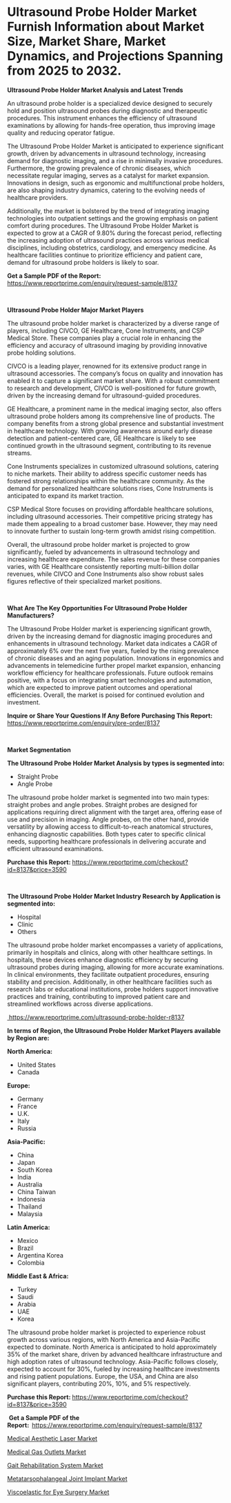 <p><h1>Ultrasound Probe Holder Market Furnish Information about Market Size, Market Share, Market Dynamics, and Projections Spanning from 2025 to 2032.</h1></p><p><strong>Ultrasound Probe Holder Market Analysis and Latest Trends</strong></p>
<p><p>An ultrasound probe holder is a specialized device designed to securely hold and position ultrasound probes during diagnostic and therapeutic procedures. This instrument enhances the efficiency of ultrasound examinations by allowing for hands-free operation, thus improving image quality and reducing operator fatigue. </p><p>The Ultrasound Probe Holder Market is anticipated to experience significant growth, driven by advancements in ultrasound technology, increasing demand for diagnostic imaging, and a rise in minimally invasive procedures. Furthermore, the growing prevalence of chronic diseases, which necessitate regular imaging, serves as a catalyst for market expansion. Innovations in design, such as ergonomic and multifunctional probe holders, are also shaping industry dynamics, catering to the evolving needs of healthcare providers. </p><p>Additionally, the market is bolstered by the trend of integrating imaging technologies into outpatient settings and the growing emphasis on patient comfort during procedures. The Ultrasound Probe Holder Market is expected to grow at a CAGR of 9.80% during the forecast period, reflecting the increasing adoption of ultrasound practices across various medical disciplines, including obstetrics, cardiology, and emergency medicine. As healthcare facilities continue to prioritize efficiency and patient care, demand for ultrasound probe holders is likely to soar.</p></p>
<p><strong>Get a Sample PDF of the Report:&nbsp;</strong> <a href="https://www.reportprime.com/enquiry/request-sample/8137?utm_campaign=84&utm_medium=2&utm_source=Github&utm_content=ia&utm_term=19032025&utm_id=ultrasound-probe-holder">https://www.reportprime.com/enquiry/request-sample/8137</a></p>
<p>&nbsp;</p>
<p><strong>Ultrasound Probe Holder Major Market Players</strong></p>
<p><p>The ultrasound probe holder market is characterized by a diverse range of players, including CIVCO, GE Healthcare, Cone Instruments, and CSP Medical Store. These companies play a crucial role in enhancing the efficiency and accuracy of ultrasound imaging by providing innovative probe holding solutions.</p><p>CIVCO is a leading player, renowned for its extensive product range in ultrasound accessories. The company’s focus on quality and innovation has enabled it to capture a significant market share. With a robust commitment to research and development, CIVCO is well-positioned for future growth, driven by the increasing demand for ultrasound-guided procedures.</p><p>GE Healthcare, a prominent name in the medical imaging sector, also offers ultrasound probe holders among its comprehensive line of products. The company benefits from a strong global presence and substantial investment in healthcare technology. With growing awareness around early disease detection and patient-centered care, GE Healthcare is likely to see continued growth in the ultrasound segment, contributing to its revenue streams.</p><p>Cone Instruments specializes in customized ultrasound solutions, catering to niche markets. Their ability to address specific customer needs has fostered strong relationships within the healthcare community. As the demand for personalized healthcare solutions rises, Cone Instruments is anticipated to expand its market traction.</p><p>CSP Medical Store focuses on providing affordable healthcare solutions, including ultrasound accessories. Their competitive pricing strategy has made them appealing to a broad customer base. However, they may need to innovate further to sustain long-term growth amidst rising competition.</p><p>Overall, the ultrasound probe holder market is projected to grow significantly, fueled by advancements in ultrasound technology and increasing healthcare expenditure. The sales revenue for these companies varies, with GE Healthcare consistently reporting multi-billion dollar revenues, while CIVCO and Cone Instruments also show robust sales figures reflective of their specialized market positions.</p></p>
<p>&nbsp;</p>
<p><strong>What Are The Key Opportunities For Ultrasound Probe Holder Manufacturers?</strong></p>
<p><p>The Ultrasound Probe Holder market is experiencing significant growth, driven by the increasing demand for diagnostic imaging procedures and enhancements in ultrasound technology. Market data indicates a CAGR of approximately 6% over the next five years, fueled by the rising prevalence of chronic diseases and an aging population. Innovations in ergonomics and advancements in telemedicine further propel market expansion, enhancing workflow efficiency for healthcare professionals. Future outlook remains positive, with a focus on integrating smart technologies and automation, which are expected to improve patient outcomes and operational efficiencies. Overall, the market is poised for continued evolution and investment.</p></p>
<p><strong>Inquire or Share Your Questions If Any Before Purchasing This Report:</strong> <a href="https://www.reportprime.com/enquiry/pre-order/8137?utm_campaign=84&utm_medium=2&utm_source=Github&utm_content=ia&utm_term=19032025&utm_id=ultrasound-probe-holder">https://www.reportprime.com/enquiry/pre-order/8137</a></p>
<p>&nbsp;</p>
<p><strong>Market Segmentation</strong></p>
<p><strong>The Ultrasound Probe Holder Market Analysis by types is segmented into:</strong></p>
<p><ul><li>Straight Probe</li><li>Angle Probe</li></ul></p>
<p><p>The ultrasound probe holder market is segmented into two main types: straight probes and angle probes. Straight probes are designed for applications requiring direct alignment with the target area, offering ease of use and precision in imaging. Angle probes, on the other hand, provide versatility by allowing access to difficult-to-reach anatomical structures, enhancing diagnostic capabilities. Both types cater to specific clinical needs, supporting healthcare professionals in delivering accurate and efficient ultrasound examinations.</p></p>
<p><strong>Purchase this Report:&nbsp;</strong><a href="https://www.reportprime.com/checkout?id=8137&price=3590&utm_campaign=84&utm_medium=2&utm_source=Github&utm_content=ia&utm_term=19032025&utm_id=ultrasound-probe-holder">https://www.reportprime.com/checkout?id=8137&price=3590</a></p>
<p>&nbsp;</p>
<p><strong>The Ultrasound Probe Holder Market Industry Research by Application is segmented into:</strong></p>
<p><ul><li>Hospital</li><li>Clinic</li><li>Others</li></ul></p>
<p><p>The ultrasound probe holder market encompasses a variety of applications, primarily in hospitals and clinics, along with other healthcare settings. In hospitals, these devices enhance diagnostic efficiency by securing ultrasound probes during imaging, allowing for more accurate examinations. In clinical environments, they facilitate outpatient procedures, ensuring stability and precision. Additionally, in other healthcare facilities such as research labs or educational institutions, probe holders support innovative practices and training, contributing to improved patient care and streamlined workflows across diverse applications.</p></p>
<p><a href="https://www.reportprime.com/ultrasound-probe-holder-r8137?utm_campaign=84&utm_medium=2&utm_source=Github&utm_content=ia&utm_term=19032025&utm_id=ultrasound-probe-holder">&nbsp;https://www.reportprime.com/ultrasound-probe-holder-r8137</a></p>
<p><strong>In terms of Region, the Ultrasound Probe Holder Market Players available by Region are:</strong></p>
<p>
    <p> <strong> North America: </strong>
        <ul>
            <li>United States</li>
            <li>Canada</li>
        </ul>
        </p> 
    <p> <strong> Europe: </strong>
        <ul>
            <li>Germany</li>
            <li>France</li>
            <li>U.K.</li>
            <li>Italy</li>
            <li>Russia</li>
        </ul>
        </p> 
    <p> <strong> Asia-Pacific: </strong>
        <ul>
            <li>China</li>
            <li>Japan</li>
            <li>South Korea</li>
            <li>India</li>
            <li>Australia</li>
            <li>China Taiwan</li>
            <li>Indonesia</li>
            <li>Thailand</li>
            <li>Malaysia</li>
        </ul>
        </p> 
    <p> <strong> Latin America: </strong>
        <ul>
            <li>Mexico</li>
            <li>Brazil</li>
            <li>Argentina Korea</li>
            <li>Colombia</li>
        </ul>
        </p> 
    <p> <strong> Middle East & Africa: </strong>
        <ul>
            <li>Turkey</li>
            <li>Saudi</li>
            <li>Arabia</li>
            <li>UAE</li>
            <li>Korea</li>
        </ul>
    </p>
    </p>
<p><p>The ultrasound probe holder market is projected to experience robust growth across various regions, with North America and Asia-Pacific expected to dominate. North America is anticipated to hold approximately 35% of the market share, driven by advanced healthcare infrastructure and high adoption rates of ultrasound technology. Asia-Pacific follows closely, expected to account for 30%, fueled by increasing healthcare investments and rising patient populations. Europe, the USA, and China are also significant players, contributing 20%, 10%, and 5% respectively.</p></p>
<p><strong>Purchase this Report: </strong><a href="https://www.reportprime.com/checkout?id=8137&price=3590&utm_campaign=84&utm_medium=2&utm_source=Github&utm_content=ia&utm_term=19032025&utm_id=ultrasound-probe-holder">https://www.reportprime.com/checkout?id=8137&price=3590</a></p>
<p>&nbsp;<strong>Get a Sample PDF of the Report:&nbsp;&nbsp;</strong><a href="https://www.reportprime.com/enquiry/request-sample/8137?utm_campaign=84&utm_medium=2&utm_source=Github&utm_content=ia&utm_term=19032025&utm_id=ultrasound-probe-holder">https://www.reportprime.com/enquiry/request-sample/8137</a></p>
<p><strong></strong></p>
<p><p><a href="https://github.com/elroddrewspm/Market-Research-Report-List-1/blob/main/medical-aesthetic-laser-market.md?utm_campaign=84&utm_medium=2&utm_source=Github&utm_content=ia&utm_term=19032025&utm_id=ultrasound-probe-holder">Medical Aesthetic Laser Market</a></p><p><a href="https://github.com/keohannchavo/Market-Research-Report-List-1/blob/main/medical-gas-outlets-market.md?utm_campaign=84&utm_medium=2&utm_source=Github&utm_content=ia&utm_term=19032025&utm_id=ultrasound-probe-holder">Medical Gas Outlets Market</a></p><p><a href="https://github.com/helmeludu/Market-Research-Report-List-1/blob/main/gait-rehabilitation-system-market.md?utm_campaign=84&utm_medium=2&utm_source=Github&utm_content=ia&utm_term=19032025&utm_id=ultrasound-probe-holder">Gait Rehabilitation System Market</a></p><p><a href="https://github.com/baheraennika/Market-Research-Report-List-1/blob/main/metatarsophalangeal-joint-implant-market.md?utm_campaign=84&utm_medium=2&utm_source=Github&utm_content=ia&utm_term=19032025&utm_id=ultrasound-probe-holder">Metatarsophalangeal Joint Implant Market</a></p><p><a href="https://github.com/dukerghostki/Market-Research-Report-List-1/blob/main/viscoelastic-for-eye-surgery-market.md?utm_campaign=84&utm_medium=2&utm_source=Github&utm_content=ia&utm_term=19032025&utm_id=ultrasound-probe-holder">Viscoelastic for Eye Surgery Market</a></p></p>